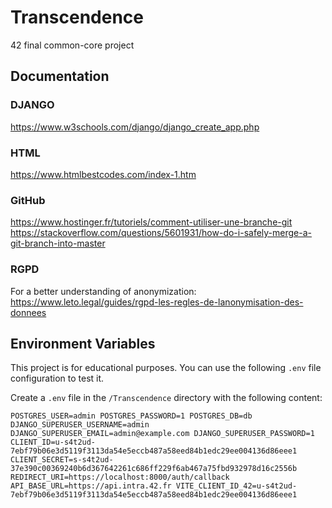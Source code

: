 # Transcendence
42 final common-core project

## Documentation

### DJANGO
https://www.w3schools.com/django/django_create_app.php

### HTML
https://www.htmlbestcodes.com/index-1.htm

### GitHub
https://www.hostinger.fr/tutoriels/comment-utiliser-une-branche-git
https://stackoverflow.com/questions/5601931/how-do-i-safely-merge-a-git-branch-into-master

### RGPD
For a better understanding of anonymization: https://www.leto.legal/guides/rgpd-les-regles-de-lanonymisation-des-donnees

## Environment Variables

This project is for educational purposes. You can use the following `.env` file configuration to test it. 

Create a `.env` file in the `/Transcendence` directory with the following content:
```
POSTGRES_USER=admin POSTGRES_PASSWORD=1 POSTGRES_DB=db DJANGO_SUPERUSER_USERNAME=admin DJANGO_SUPERUSER_EMAIL=admin@example.com DJANGO_SUPERUSER_PASSWORD=1 CLIENT_ID=u-s4t2ud-7ebf79b06e3d5119f3113da54e5eccb487a58eed84b1edc29ee004136d86eee1 CLIENT_SECRET=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 REDIRECT_URI=https://localhost:8000/auth/callback API_BASE_URL=https://api.intra.42.fr VITE_CLIENT_ID_42=u-s4t2ud-7ebf79b06e3d5119f3113da54e5eccb487a58eed84b1edc29ee004136d86eee1
```
